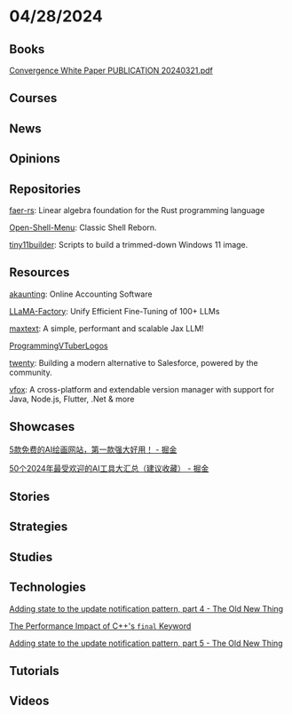 # 04/28/2024

## Books
[Convergence White Paper PUBLICATION 20240321.pdf](https://assets.arkinvest.com/media-8e522a83-1b23-4d58-a202-792712f8d2d3/ff76349d-7983-4384-899f-a105178f886c/Convergence%20White%20Paper%20PUBLICATION%2020240321.pdf)

## Courses

## News

## Opinions

## Repositories
[faer-rs](https://github.com/sarah-ek/faer-rs): Linear algebra foundation for the Rust programming language

[Open-Shell-Menu](https://github.com/Open-Shell/Open-Shell-Menu): Classic Shell Reborn.

[tiny11builder](https://github.com/ntdevlabs/tiny11builder): Scripts to build a trimmed-down Windows 11 image.

## Resources
[akaunting](https://github.com/akaunting/akaunting): Online Accounting Software

[LLaMA-Factory](https://github.com/hiyouga/LLaMA-Factory): Unify Efficient Fine-Tuning of 100+ LLMs

[maxtext](https://github.com/google/maxtext): A simple, performant and scalable Jax LLM!

[ProgrammingVTuberLogos](https://github.com/Aikoyori/ProgrammingVTuberLogos)

[twenty](https://github.com/twentyhq/twenty): Building a modern alternative to Salesforce, powered by the community.

[vfox](https://github.com/version-fox/vfox): A cross-platform and extendable version manager with support for Java, Node.js, Flutter, .Net & more

## Showcases
[​5款免费的AI绘画网站，第一款强大好用！ - 掘金](https://juejin.cn/post/7260386796206129213)

[50个2024年最受欢迎的AI工具大汇总（建议收藏） - 掘金](https://juejin.cn/post/7352100456334655498)

## Stories

## Strategies

## Studies

## Technologies
[Adding state to the update notification pattern, part 4 - The Old New Thing](https://devblogs.microsoft.com/oldnewthing/20240422-00/?p=109693)

[The Performance Impact of C++'s `final` Keyword](https://16bpp.net/blog/post/the-performance-impact-of-cpp-final-keyword/)

[Adding state to the update notification pattern, part 5 - The Old New Thing](https://devblogs.microsoft.com/oldnewthing/20240423-00/?p=109697)

## Tutorials

## Videos

